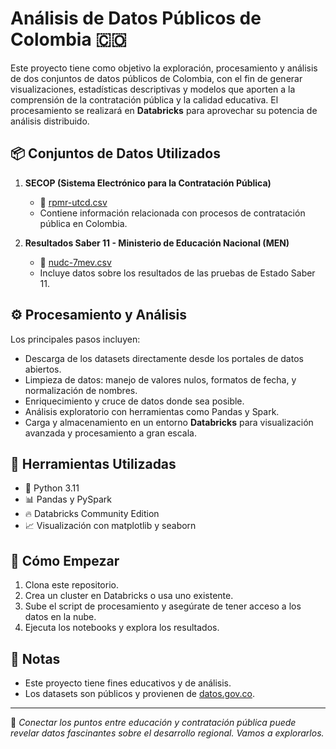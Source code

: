 # Análisis de Datos Públicos de Colombia 🇨🇴

Este proyecto tiene como objetivo la exploración, procesamiento y análisis de dos conjuntos de datos públicos de Colombia, con el fin de generar visualizaciones, estadísticas descriptivas y modelos que aporten a la comprensión de la contratación pública y la calidad educativa. El procesamiento se realizará en **Databricks** para aprovechar su potencia de análisis distribuido.

## 📦 Conjuntos de Datos Utilizados

1. **SECOP (Sistema Electrónico para la Contratación Pública)**  
   - 📄 [rpmr-utcd.csv](https://www.datos.gov.co/resource/rpmr-utcd.csv)  
   - Contiene información relacionada con procesos de contratación pública en Colombia.

2. **Resultados Saber 11 - Ministerio de Educación Nacional (MEN)**  
   - 📄 [nudc-7mev.csv](https://www.datos.gov.co/resource/nudc-7mev.csv)  
   - Incluye datos sobre los resultados de las pruebas de Estado Saber 11.

## ⚙️ Procesamiento y Análisis

Los principales pasos incluyen:

- Descarga de los datasets directamente desde los portales de datos abiertos.
- Limpieza de datos: manejo de valores nulos, formatos de fecha, y normalización de nombres.
- Enriquecimiento y cruce de datos donde sea posible.
- Análisis exploratorio con herramientas como Pandas y Spark.
- Carga y almacenamiento en un entorno **Databricks** para visualización avanzada y procesamiento a gran escala.

## 🧰 Herramientas Utilizadas

- 🐍 Python 3.11
- 📊 Pandas y PySpark
- 🔥 Databricks Community Edition
- 📈 Visualización con matplotlib y seaborn

## 🚀 Cómo Empezar

1. Clona este repositorio.
2. Crea un cluster en Databricks o usa uno existente.
3. Sube el script de procesamiento y asegúrate de tener acceso a los datos en la nube.
4. Ejecuta los notebooks y explora los resultados.

## 📌 Notas

- Este proyecto tiene fines educativos y de análisis.  
- Los datasets son públicos y provienen de [datos.gov.co](https://www.datos.gov.co/).

---

🎯 *Conectar los puntos entre educación y contratación pública puede revelar datos fascinantes sobre el desarrollo regional. Vamos a explorarlos.*
